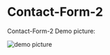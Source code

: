 # Contact-Form-2
Contact-Form-2
Demo picture:

![demo picture](https://github.com/diegolazarocs/Contact-Form-2/assets/111025421/8d15e0ed-e091-492b-aed4-da51ff5b8bf5)
